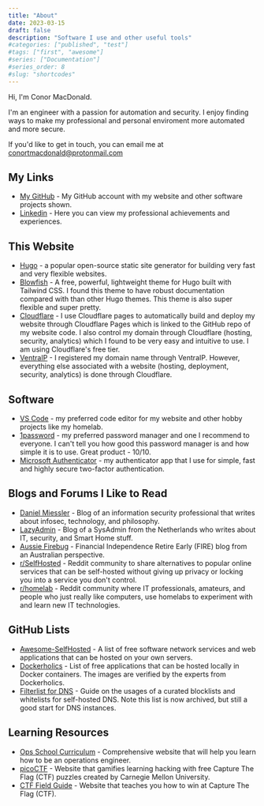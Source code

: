 ```yaml
---
title: "About"
date: 2023-03-15
draft: false
description: "Software I use and other useful tools"
#categories: ["published", "test"]
#tags: ["first", "awesome"]
#series: ["Documentation"]
#series_order: 8
#slug: "shortcodes"
---
```


Hi, I'm Conor MacDonald.

I'm an engineer with a passion for automation and security. I enjoy finding ways to make my professional and personal enviroment more automated and more secure.

If you'd like to get in touch, you can email me at [conortmacdonald@protonmail.com](mailto:conortmacdonald@protonmail.com)

## My Links

* [My GitHub](https://github.com/conormacdonald55) - My GitHub account with my website and other software projects shown.
* [Linkedin](https://www.linkedin.com/in/conor-macdonald/) - Here you can view my professional achievements and experiences.

## This Website

* [Hugo](https://gohugo.io/) - a popular open-source static site generator for building very fast and very flexible websites.
* [Blowfish](https://blowfish.page/) - A free, powerful, lightweight theme for Hugo built with Tailwind CSS. I found this theme to have robust documentation compared with than other Hugo themes. This theme is also super flexible and super pretty.
* [Cloudflare](https://www.cloudflare.com/en-gb/) - I use Cloudflare pages to automatically build and deploy my website through Cloudflare Pages which is linked to the GitHub repo of my website code. I also control my domain through Cloudflare (hosting, security, analytics) which I found to be very easy and intuitive to use. I am using Cloudflare's free tier.
* [VentraIP](https://ventraip.com.au/) - I registered my domain name through VentraIP. However, everything else associated with a website (hosting, deployment, security, analytics) is done through Cloudflare.

## Software

* [VS Code](https://code.visualstudio.com/) - my preferred code editor for my website and other hobby projects like my homelab.
* [1password](https://1password.com/) - my preferred password manager and one I recommend to everyone. I can't tell you how good this password manager is and how simple it is to use. Great product - 10/10.
* [Microsoft Authenticator](https://www.microsoft.com/en-us/security/mobile-authenticator-app) - my authenticator app that I use for simple, fast and highly secure two-factor authentication.

<!-- ## Operating Systems

* Ubuntu core - for desktops
* Ubuntu server - for my server environments
* Proxmox - for my clustered server environment -->

## Blogs and Forums I Like to Read

* [Daniel Miessler](https://danielmiessler.com/) - Blog of an information security professional that writes about infosec, technology, and philosophy.
* [LazyAdmin](https://lazyadmin.nl/) - Blog of a SysAdmin from the Netherlands who writes about IT, security, and Smart Home stuff.
* [Aussie Firebug](https://www.aussiefirebug.com/) - Financial Independence Retire Early (FIRE) blog from an Australian perspective.
* [r/SelfHosted](https://www.reddit.com/r/selfhosted/) - Reddit community to share alternatives to popular online services that can be self-hosted without giving up privacy or locking you into a service you don't control.
* [r/homelab](https://www.reddit.com/r/homelab/) - Reddit community where IT professionals, amateurs, and people who just really like computers, use homelabs to experiment with and learn new IT technologies. 

## GitHub Lists

* [Awesome-SelfHosted](https://github.com/awesome-selfhosted/awesome-selfhosted) - A list of free software network services and web applications that can be hosted on your own servers.
* [Dockerholics](https://github.com/petersem/dockerholics) - List of free applications that can be hosted locally in Docker containers. The images are verified by the experts from Dockerholics.
* [Filterlist for DNS](https://github.com/hl2guide/Filterlist-for-AdGuard-or-PiHole/blob/master/USAGE.md) - Guide on the usages of a curated blocklists and whitelists for self-hosted DNS. Note this list is now archived, but still a good start for DNS instances.

## Learning Resources

* [Ops School Curriculum](https://www.opsschool.org/) - Comprehensive website that will help you learn how to be an operations engineer.  
* [picoCTF](https://picoctf.org/) - Website that gamifies learning hacking with free Capture The Flag (CTF) puzzles created by Carnegie Mellon University.
* [CTF Field Guide](https://trailofbits.github.io/ctf/) - Website that teaches you how to win at Capture The Flag (CTF).